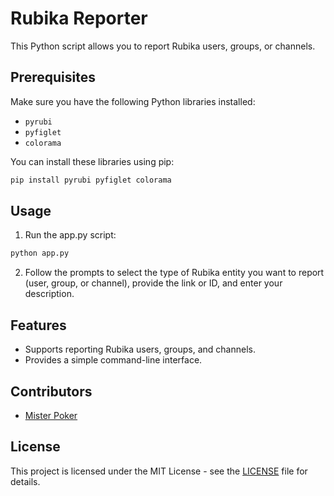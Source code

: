 # Rubika Reporter

This Python script allows you to report Rubika users, groups, or channels.


## Prerequisites

Make sure you have the following Python libraries installed:

- `pyrubi`
- `pyfiglet`
- `colorama`

You can install these libraries using pip:

```bash
pip install pyrubi pyfiglet colorama
```


## Usage
1. Run the app.py script: 

```bash
python app.py
```
2. Follow the prompts to select the type of Rubika entity you want to report (user, group, or channel), provide the link or ID, and enter your description.


## Features

- Supports reporting Rubika users, groups, and channels.
- Provides a simple command-line interface.


## Contributors
- [Mister Poker](https://github.com/MisterPoker/)


## License
This project is licensed under the MIT License - see the [LICENSE](https://github.com/MisterPoker/rubika-reporter/blob/main/LICENSE) file for details.
